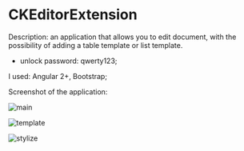 # CKEditorExtension

Description: an application that allows you to edit document, with the possibility of adding a table template or list template.
  - unlock password: qwerty123;
  
I used: Angular 2+, Bootstrap;

Screenshot of the application:

![main](https://user-images.githubusercontent.com/96174218/200860733-4848d6e9-3abf-4b65-b59d-0cae54d22782.png)

![template](https://user-images.githubusercontent.com/96174218/200860757-f1f712fe-f572-4464-8ed5-51c006f0a26a.png)

![stylize](https://user-images.githubusercontent.com/96174218/200860778-ce32e4c6-8a08-4ffa-81e6-222d12aa53b7.png)
